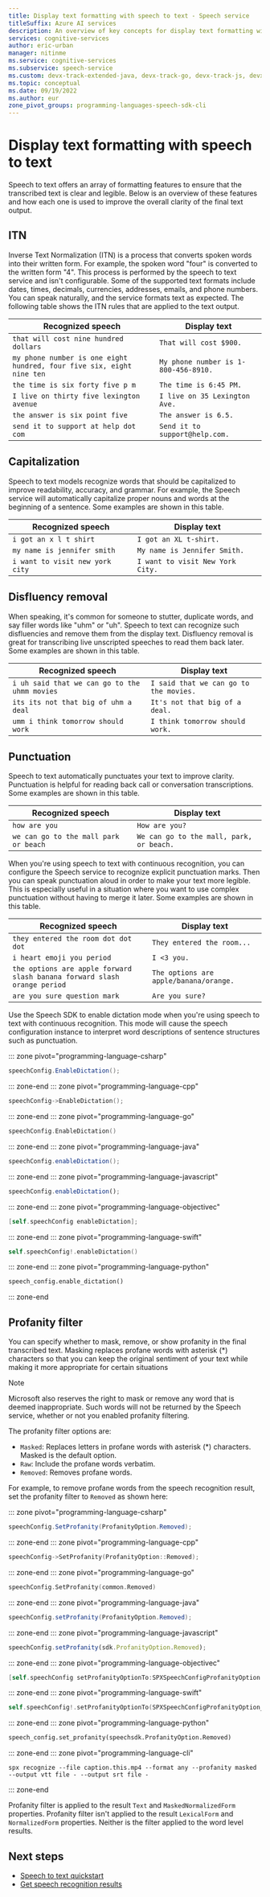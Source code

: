 ```yaml
---
title: Display text formatting with speech to text - Speech service
titleSuffix: Azure AI services
description: An overview of key concepts for display text formatting with speech to text.
services: cognitive-services
author: eric-urban
manager: nitinme
ms.service: cognitive-services
ms.subservice: speech-service
ms.custom: devx-track-extended-java, devx-track-go, devx-track-js, devx-track-python
ms.topic: conceptual
ms.date: 09/19/2022
ms.author: eur
zone_pivot_groups: programming-languages-speech-sdk-cli
---
```


# Display text formatting with speech to text

Speech to text offers an array of formatting features to ensure that the transcribed text is clear and legible. Below is an overview of these features and how each one is used to improve the overall clarity of the final text output.

## ITN

Inverse Text Normalization (ITN) is a process that converts spoken words into their written form. For example, the spoken word "four" is converted to the written form "4". This process is performed by the speech to text service and isn't configurable. Some of the supported text formats include dates, times, decimals, currencies, addresses, emails, and phone numbers. You can speak naturally, and the service formats text as expected. The following table shows the ITN rules that are applied to the text output.

|Recognized speech|Display text|
|---|---|
|`that will cost nine hundred dollars`|`That will cost $900.`|
|`my phone number is one eight hundred, four five six, eight nine ten`|`My phone number is 1-800-456-8910.`|
|`the time is six forty five p m`|`The time is 6:45 PM.`|
|`I live on thirty five lexington avenue`|`I live on 35 Lexington Ave.`|
|`the answer is six point five`|`The answer is 6.5.`|
|`send it to support at help dot com`|`Send it to support@help.com.`|

## Capitalization

Speech to text models recognize words that should be capitalized to improve readability, accuracy, and grammar. For example, the Speech service will automatically capitalize proper nouns and words at the beginning of a sentence. Some examples are shown in this table.

|Recognized speech|Display text|
|---|---|
|`i got an x l t shirt`|`I got an XL t-shirt.`|
|`my name is jennifer smith`|`My name is Jennifer Smith.`|
|`i want to visit new york city`|`I want to visit New York City.`|

## Disfluency removal

When speaking, it's common for someone to stutter, duplicate words, and say filler words like "uhm" or "uh". Speech to text can recognize such disfluencies and remove them from the display text. Disfluency removal is great for transcribing live unscripted speeches to read them back later. Some examples are shown in this table.

|Recognized speech|Display text|
|---|---|
|`i uh said that we can go to the uhmm movies`|`I said that we can go to the movies.`|
|`its its not that big of uhm a deal`|`It's not that big of a deal.`|
|`umm i think tomorrow should work`|`I think tomorrow should work.`|

## Punctuation 

Speech to text automatically punctuates your text to improve clarity. Punctuation is helpful for reading back call or conversation transcriptions. Some examples are shown in this table.

|Recognized speech|Display text|
|---|---|
|`how are you`|`How are you?`|
|`we can go to the mall park or beach`|`We can go to the mall, park, or beach.`|

When you're using speech to text with continuous recognition, you can configure the Speech service to recognize explicit punctuation marks. Then you can speak punctuation aloud in order to make your text more legible. This is especially useful in a situation where you want to use complex punctuation without having to merge it later. Some examples are shown in this table.

|Recognized speech|Display text|
|---|---|
|`they entered the room dot dot dot`|`They entered the room...`|
|`i heart emoji you period`|`I <3 you.`|
|`the options are apple forward slash banana forward slash orange period`|`The options are apple/banana/orange.`|
|`are you sure question mark`|`Are you sure?`|

Use the Speech SDK to enable dictation mode when you're using speech to text with continuous recognition. This mode will cause the speech configuration instance to interpret word descriptions of sentence structures such as punctuation.

::: zone pivot="programming-language-csharp"
```csharp
speechConfig.EnableDictation();
```
::: zone-end
::: zone pivot="programming-language-cpp"
```cpp
speechConfig->EnableDictation();
```
::: zone-end
::: zone pivot="programming-language-go"
```go
speechConfig.EnableDictation()
```
::: zone-end
::: zone pivot="programming-language-java"
```java
speechConfig.enableDictation();
```
::: zone-end
::: zone pivot="programming-language-javascript"
```javascript
speechConfig.enableDictation();
```
::: zone-end
::: zone pivot="programming-language-objectivec"
```objective-c
[self.speechConfig enableDictation];
```
::: zone-end
::: zone pivot="programming-language-swift"
```swift
self.speechConfig!.enableDictation()
```
::: zone-end
::: zone pivot="programming-language-python"
```python
speech_config.enable_dictation()
```
::: zone-end

## Profanity filter 

You can specify whether to mask, remove, or show profanity in the final transcribed text. Masking replaces profane words with asterisk (*) characters so that you can keep the original sentiment of your text while making it more appropriate for certain situations 

> [!NOTE]
> Microsoft also reserves the right to mask or remove any word that is deemed inappropriate. Such words will not be returned by the Speech service, whether or not you enabled profanity filtering.

The profanity filter options are:
- `Masked`: Replaces letters in profane words with asterisk (*) characters. Masked is the default option.
- `Raw`: Include the profane words verbatim.
- `Removed`: Removes profane words.

For example, to remove profane words from the speech recognition result, set the profanity filter to `Removed` as shown here:

::: zone pivot="programming-language-csharp"
```csharp
speechConfig.SetProfanity(ProfanityOption.Removed);
```
::: zone-end
::: zone pivot="programming-language-cpp"
```cpp
speechConfig->SetProfanity(ProfanityOption::Removed);
```
::: zone-end
::: zone pivot="programming-language-go"
```go
speechConfig.SetProfanity(common.Removed)
```
::: zone-end
::: zone pivot="programming-language-java"
```java
speechConfig.setProfanity(ProfanityOption.Removed);
```
::: zone-end
::: zone pivot="programming-language-javascript"
```javascript
speechConfig.setProfanity(sdk.ProfanityOption.Removed);
```
::: zone-end
::: zone pivot="programming-language-objectivec"
```objective-c
[self.speechConfig setProfanityOptionTo:SPXSpeechConfigProfanityOption.SPXSpeechConfigProfanityOption_ProfanityRemoved];
```
::: zone-end
::: zone pivot="programming-language-swift"
```swift
self.speechConfig!.setProfanityOptionTo(SPXSpeechConfigProfanityOption_ProfanityRemoved)
```
::: zone-end
::: zone pivot="programming-language-python"
```python
speech_config.set_profanity(speechsdk.ProfanityOption.Removed)
```
::: zone-end
::: zone pivot="programming-language-cli"
```console
spx recognize --file caption.this.mp4 --format any --profanity masked --output vtt file - --output srt file -
```
::: zone-end

Profanity filter is applied to the result `Text` and `MaskedNormalizedForm` properties. Profanity filter isn't applied to the result `LexicalForm` and `NormalizedForm` properties. Neither is the filter applied to the word level results.


## Next steps

* [Speech to text quickstart](get-started-speech-to-text.md)
* [Get speech recognition results](get-speech-recognition-results.md)
